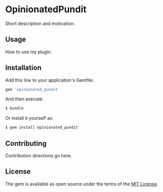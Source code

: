 # OpinionatedPundit
Short description and motivation.

## Usage
How to use my plugin.

## Installation
Add this line to your application's Gemfile:

```ruby
gem 'opinionated_pundit'
```

And then execute:
```bash
$ bundle
```

Or install it yourself as:
```bash
$ gem install opinionated_pundit
```

## Contributing
Contribution directions go here.

## License
The gem is available as open source under the terms of the [MIT License](https://opensource.org/licenses/MIT).
